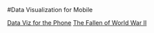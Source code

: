 #Data Visualization for Mobile

[Data Viz for the Phone](http://www.niemanlab.org/2014/07/data-visualization-is-good-data-visualization-that-works-on-your-phone-is-better/)
[The Fallen of World War II](http://www.fallen.io/ww2/)
